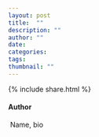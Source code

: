 ```yaml
---
layout: post
title:  ""
description: ""
author: ""
date: 
categories: 
tags: 
thumbnail: ""
---
```




{% include share.html %}

#### Author

![]()
  Name, bio
